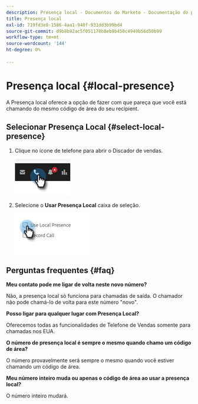 ```yaml
---
description: Presença local - Documentos do Marketo - Documentação do produto
title: Presença local
exl-id: 719fd3e8-1586-4aa1-940f-931dd3b99bd4
source-git-commit: d9b8b92ac5f051178b8eb9b450c4949b56d50b99
workflow-type: tm+mt
source-wordcount: '144'
ht-degree: 0%

---
```


# Presença local {#local-presence}

A Presença local oferece a opção de fazer com que pareça que você está chamando do mesmo código de área do seu recipient.

## Selecionar Presença Local {#select-local-presence}

1. Clique no ícone de telefone para abrir o Discador de vendas.

   ![](assets/local-presence-1.png)

1. Selecione o **Usar Presença Local** caixa de seleção.

   ![](assets/local-presence-2.png)

## Perguntas frequentes {#faq}

**Meu contato pode me ligar de volta neste novo número?**

Não, a presença local só funciona para chamadas de saída. O chamador não pode chamá-lo de volta para este número &quot;novo&quot;.

**Posso ligar para qualquer lugar com Presença Local?**

Oferecemos todas as funcionalidades de Telefone de Vendas somente para chamadas nos EUA.

**O número de presença local é sempre o mesmo quando chamo um código de área?**

O número provavelmente será sempre o mesmo quando você estiver chamando um código de área.

**Meu número inteiro muda ou apenas o código de área ao usar a presença local?**

O número inteiro mudará.
